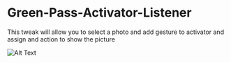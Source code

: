 # Green-Pass-Activator-Listener
This tweak will allow you to select a photo and add gesture to activator and assign and action to show the picture

![Alt Text](https://media.giphy.com/media/rj9JLJXc7IzW8hublm/giphy.gif)
